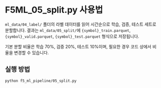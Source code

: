 # F5ML_05_split.py 사용법

`ml_data/04_label/` 폴더의 라벨 데이터를 읽어 시간순으로 학습, 검증, 테스트 세트로 분할합니다.
결과는 `ml_data/05_split/`에 `{symbol}_train.parquet`, `{symbol}_valid.parquet`, `{symbol}_test.parquet` 형식으로 저장됩니다.

기본 분할 비율은 학습 70%, 검증 20%, 테스트 10%이며, 필요한 경우 코드 상에서 비율을 변경할 수 있습니다.

## 실행 방법
```bash
python f5_ml_pipeline/05_split.py
```
